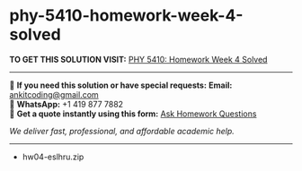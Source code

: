 # phy-5410-homework-week-4-solved
**TO GET THIS SOLUTION VISIT:** [PHY 5410: Homework Week 4 Solved](https://www.ankitcodinghub.com/product/phy-5410-homework-week-4-solved-2/)


---

📩 **If you need this solution or have special requests:** **Email:** ankitcoding@gmail.com  
📱 **WhatsApp:** +1 419 877 7882  
📄 **Get a quote instantly using this form:** [Ask Homework Questions](https://www.ankitcodinghub.com/services/ask-homework-questions/)

*We deliver fast, professional, and affordable academic help.*

---

<ul class="ultimate-downloadable-products-list" data-product-id="117120">                <li class="ultimate-downloadable-products-name">
                    <span class="ultimate-downloadable-products-wrapper">
                        <span class="ultimate-downloadable-products-title">
                            hw04-eslhru.zip                        </span>
                    </span>
                </li>
            </ul>
